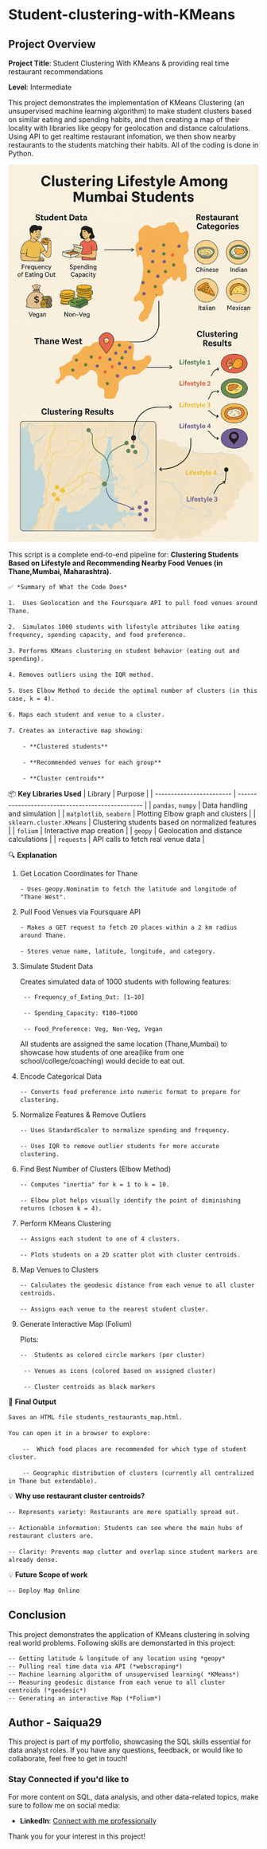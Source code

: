 # Student-clustering-with-KMeans

## Project Overview

**Project Title**: Student Clustering With KMeans & providing real time restaurant recommendations

**Level**: Intermediate  

This project demonstrates the implementation of KMeans Clustering (an unsupervised machine learning algorithm) to make student clusters based on similar eating and spending habits, and then creating a map of their locality with libraries like geopy for geolocation and distance calculations. Using API to get realtime restaurant infomation, we then show nearby restaurants to the students matching their habits. All of the coding is done in Python. 

![students](https://github.com/Saiqua29/Student-clustering-with-KMeans/blob/main/student%20clustering.png)



This script is a complete end-to-end pipeline for:
**Clustering Students Based on Lifestyle and Recommending Nearby Food Venues (in Thane,Mumbai, Maharashtra).**


    ✅ *Summary of What the Code Does*

    1.  Uses Geolocation and the Foursquare API to pull food venues around Thane.

    2.  Simulates 1000 students with lifestyle attributes like eating frequency, spending capacity, and food preference.

    3. Performs KMeans clustering on student behavior (eating out and spending).

    4. Removes outliers using the IQR method.

    5. Uses Elbow Method to decide the optimal number of clusters (in this case, k = 4).

    6. Maps each student and venue to a cluster.

    7. Creates an interactive map showing:

        - **Clustered students**

        - **Recommended venues for each group**

        - **Cluster centroids**

📦 **Key Libraries Used**
| Library                  | Purpose                                          |
| ------------------------ | ------------------------------------------------ |
| `pandas`, `numpy`        | Data handling and simulation                     |
| `matplotlib`, `seaborn`  | Plotting Elbow graph and clusters                |
| `sklearn.cluster.KMeans` | Clustering students based on normalized features |
| `folium`                 | Interactive map creation                         |
| `geopy`                  | Geolocation and distance calculations            |
| `requests`               | API calls to fetch real venue data               |

🔍 **Explanation**
1. Get Location Coordinates for Thane

       - Uses geopy.Nominatim to fetch the latitude and longitude of "Thane West".

2. Pull Food Venues via Foursquare API

       - Makes a GET request to fetch 20 places within a 2 km radius around Thane.

       - Stores venue name, latitude, longitude, and category.

3. Simulate Student Data

    Creates simulated data of 1000 students with following features:

        -- Frequency_of_Eating_Out: [1–10]

        -- Spending_Capacity: ₹100–₹1000

        -- Food_Preference: Veg, Non-Veg, Vegan

    All students are assigned the same location (Thane,Mumbai) to showcase how students of one area(like from one school/college/coaching) would decide to eat out.

4. Encode Categorical Data

       -- Converts food preference into numeric format to prepare for clustering.

5. Normalize Features & Remove Outliers

       -- Uses StandardScaler to normalize spending and frequency.

       -- Uses IQR to remove outlier students for more accurate clustering.

6. Find Best Number of Clusters (Elbow Method)

       -- Computes "inertia" for k = 1 to k = 10.

       -- Elbow plot helps visually identify the point of diminishing returns (chosen k = 4).

7. Perform KMeans Clustering

       -- Assigns each student to one of 4 clusters.

       -- Plots students on a 2D scatter plot with cluster centroids.

8. Map Venues to Clusters

       -- Calculates the geodesic distance from each venue to all cluster centroids.

       -- Assigns each venue to the nearest student cluster.

9. Generate Interactive Map (Folium)

    Plots:

       --  Students as colored circle markers (per cluster)

        -- Venues as icons (colored based on assigned cluster)

        -- Cluster centroids as black markers

📍 **Final Output**

    Saves an HTML file students_restaurants_map.html.

    You can open it in a browser to explore:

        --  Which food places are recommended for which type of student cluster.

        -- Geographic distribution of clusters (currently all centralized in Thane but extendable).

 💡 **Why use restaurant cluster centroids?**

    -- Represents variety: Restaurants are more spatially spread out.

    -- Actionable information: Students can see where the main hubs of restaurant clusters are.

    -- Clarity: Prevents map clutter and overlap since student markers are already dense.       

💡 **Future Scope of work**

    -- Deploy Map Online 

## Conclusion

This project demonstrates the application of KMeans clustering in solving real world problems. Following skills are demonstarted in this project:

    -- Getting latitude & longitude of any location using *geopy*
    -- Pulling real time data via API (*webscraping*)
    -- Machine learning algorithm of unsupervised learning( *KMeans*)
    -- Measuring geodesic distance from each venue to all cluster centroids (*geodesic*)
    -- Generating an interactive Map (*Folium*)
  
## Author - Saiqua29 

This project is part of my portfolio, showcasing the SQL skills essential for data analyst roles. If you have any questions, feedback, or would like to collaborate, feel free to get in touch!


### Stay Connected if you'd like to

For more content on SQL, data analysis, and other data-related topics, make sure to follow me on social media:

- **LinkedIn**: [Connect with me professionally](https://www.linkedin.com/in/saiqua-shaikh-b28682124/)

Thank you for your interest in this project!

 
